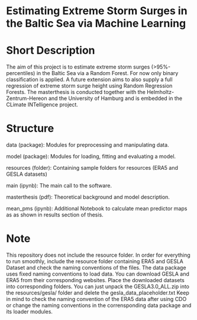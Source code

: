 # Estimating Extreme Storm Surges in the Baltic Sea via Machine Learning

# Short Description
The aim of this project is to estimate extreme 
storm surges (>95%-percentiles) in the Baltic Sea via a Random Forest. 
For now only binary classification is applied. A future extension aims to also supply a full regression of extreme storm surge height using Random Regression Forests.
The masterthesis is conducted together with the Helmholtz-Zentrum-Hereon and the University of Hamburg 
and is embedded in the CLimate INTelligence project.

# Structure
data (package): Modules for preprocessing and manipulating data.

model (package): Modules for loading, fitting and evaluating a model.

resources (folder): Containing sample folders for resources (ERA5 and GESLA datasets)

main (ipynb): The main call to the software.

masterthesis (pdf): Theoretical background and model description.

mean_pms (ipynb): Additional Notebook to calculate mean predictor maps as as shown in results section of thesis.

# Note
This repository does not include the resource folder. In order for everything to run smoothly, 
include the resource folder containing ERA5 and GESLA Dataset and check the naming conventions of the files. 
The data package uses fixed naming conventions to load data.
You can download GESLA and ERA5 from their corresponding websites. Place the downloaded datasets into corresponding folders. You can just unpack the GESLA3.0_ALL.zip into the resources/gesla/ folder and delete the gesla_data_placeholder.txt
Keep in mind to check the naming convention of the ERA5 data after using CDO or change the naming conventions in the corrensponding data package and its loader modules.

